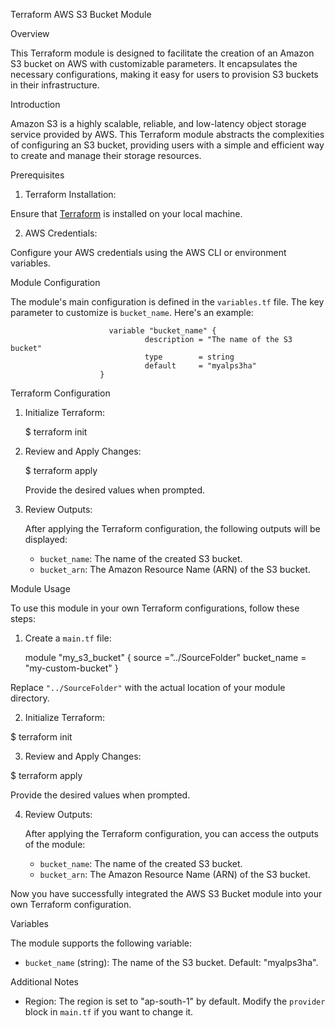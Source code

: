 Terraform AWS S3 Bucket Module

Overview

This Terraform module is designed to facilitate the creation of an Amazon S3 bucket on AWS with customizable parameters. It encapsulates the necessary configurations, making it easy for users to provision S3 buckets in their infrastructure.


Introduction

Amazon S3 is a highly scalable, reliable, and low-latency object storage service provided by AWS. This Terraform module abstracts the complexities of configuring an S3 bucket, providing users with a simple and efficient way to create and manage their storage resources.


Prerequisites

1. Terraform Installation:

Ensure that [Terraform](https://www.terraform.io/) is installed on your local machine.

2. AWS Credentials:

Configure your AWS credentials using the AWS CLI or environment variables.


Module Configuration

The module's main configuration is defined in the `variables.tf` file. The key parameter to customize is `bucket_name`. Here's an example:

                          variable "bucket_name" {
                                  description = "The name of the S3 bucket"
                                  type        = string
                                  default     = "myalps3ha"
                        }



Terraform Configuration

1. Initialize Terraform:

   $   terraform init

2. Review and Apply Changes:

   $   terraform apply

   Provide the desired values when prompted.

3. Review Outputs:

   After applying the Terraform configuration, the following outputs will be displayed:

   - `bucket_name`: The name of the created S3 bucket.
   - `bucket_arn`: The Amazon Resource Name (ARN) of the S3 bucket.


Module Usage

To use this module in your own Terraform configurations, follow these steps:

1. Create a `main.tf` file:

   module "my_s3_bucket" {
     source            =”../SourceFolder"
     bucket_name       = "my-custom-bucket"
   }

Replace `"../SourceFolder"` with the actual location of your module directory.

2. Initialize Terraform:

  $   terraform init
   

3. Review and Apply Changes:

  $   terraform apply
   

   Provide the desired values when prompted.

4. Review Outputs:

   After applying the Terraform configuration, you can access the outputs of the module:

   - `bucket_name`: The name of the created S3 bucket.
   - `bucket_arn`: The Amazon Resource Name (ARN) of the S3 bucket.

Now you have successfully integrated the AWS S3 Bucket module into your own Terraform configuration.


Variables

The module supports the following variable:

- `bucket_name` (string): The name of the S3 bucket. Default: "myalps3ha".


Additional Notes

- Region:
The region is set to "ap-south-1" by default. Modify the `provider` block in `main.tf` if you want to change it.


